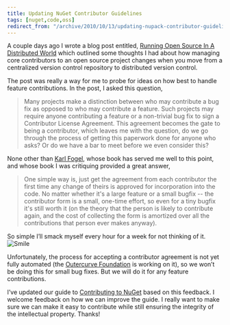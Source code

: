 ```yaml
---
title: Updating NuGet Contributor Guidelines
tags: [nuget,code,oss]
redirect_from: "/archive/2010/10/13/updating-nupack-contributor-guidelines.aspx/"
---
```


A couple days ago I wrote a blog post entitled, [Running Open Source In
A Distributed
World](https://haacked.com/archive/2010/10/12/running-open-source-in-a-distributed-world.aspx "Running OSS in a Distributed World")
which outlined some thoughts I had about how managing core contributors
to an open source project changes when you move from a centralized
version control repository to distributed version control.

The post was really a way for me to probe for ideas on how best to
handle feature contributions. In the post, I asked this question,

> Many projects make a distinction between who may contribute a bug fix
> as opposed to who may contribute a feature. Such projects may require
> anyone contributing a feature or a non-trivial bug fix to sign a
> Contributor License Agreement. This agreement becomes the gate to
> being a contributor, which leaves me with the question, do we go
> through the process of getting this paperwork done for anyone who
> asks? Or do we have a bar to meet before we even consider this?

None other than [Karl
Fogel](http://www.red-bean.com/kfogel "Karl Fogel"), whose book has
served me well to this point, and whose book I was critiquing provided a
great answer,

> One simple way is, just get the agreement from each contributor the
> first time any change of theirs is approved for incorporation into the
> code. No matter whether it's a large feature or a small bugfix -- the
> contributor form is a small, one-time effort, so even for a tiny
> bugfix it's still worth it (on the theory that the person is likely to
> contribute again, and the cost of collecting the form is amortized
> over all the contributions that person ever makes anyway).

So simple I’ll smack myself every hour for a week for not thinking of
it.
![Smile](https://haacked.com/assets/images/haacked_com/WindowsLiveWriter/NuPack-Issues-Up-For-Grabs_7BB8/wlEmoticon-smile_2.png)

Unfortunately, the process for accepting a contributor agreement is not
yet fully automated (the [Outercurve
Foundation](http://outercurve.org "Outercurve Foundation") is working on
it), so we won’t be doing this for small bug fixes. But we will do it
for any feature contributions.

I’ve updated our guide to [Contributing to
NuGet](http://nuget.codeplex.com/wikipage?title=Contributing%20to%20NuPack "Contributing to NuGet")
based on this feedback. I welcome feedback on how we can improve the
guide. I really want to make sure we can make it easy to contribute
while still ensuring the integrity of the intellectual property. Thanks!

